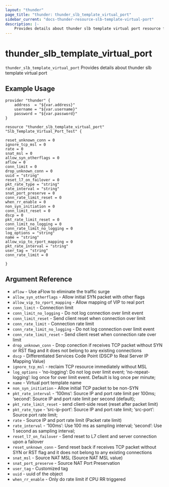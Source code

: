 ```yaml
---
layout: "thunder"
page_title: "thunder: thunder_slb_template_virtual_port"
sidebar_current: "docs-thunder-resource-slb-template-virtual-port"
description: |-
	Provides details about thunder slb template virtual port resource for A10
---
```


# thunder\_slb\_template\_virtual\_port

`thunder_slb_template_virtual_port` Provides details about thunder slb template virtual port
## Example Usage


```hcl
provider "thunder" {
    address  = "${var.address}"
    username = "${var.username}"  
    password = "${var.password}"
}

resource "thunder_slb_template_virtual_port" "Slb_Template_Virtual_Port_Test" {

reset_unknown_conn = 0
ignore_tcp_msl = 0
rate = 0
snat_msl = 0
allow_syn_otherflags = 0
aflow = 0
conn_limit = 0
drop_unknown_conn = 0
uuid = "string"
reset_l7_on_failover = 0
pkt_rate_type = "string"
rate_interval = "string"
snat_port_preserve = 0
conn_rate_limit_reset = 0
when_rr_enable = 0
non_syn_initiation = 0
conn_limit_reset = 0
dscp = 0
pkt_rate_limit_reset = 0
conn_limit_no_logging = 0
conn_rate_limit_no_logging = 0
log_options = "string"
name = "string"
allow_vip_to_rport_mapping = 0
pkt_rate_interval = "string"
user_tag = "string"
conn_rate_limit = 0
 
}
```

## Argument Reference

* `aflow` - Use aFlow to eliminate the traffic surge
* `allow_syn_otherflags` - Allow initial SYN packet with other flags
* `allow_vip_to_rport_mapping` - Allow mapping of VIP to real port
* `conn_limit` - Connection limit
* `conn_limit_no_logging` - Do not log connection over limit event
* `conn_limit_reset` - Send client reset when connection over limit
* `conn_rate_limit` - Connection rate limit
* `conn_rate_limit_no_logging` - Do not log connection over limit event
* `conn_rate_limit_reset` - Send client reset when connection rate over limit
* `drop_unknown_conn` - Drop conection if receives TCP packet without SYN or RST flag and it does not belong to any existing connections
* `dscp` - Differentiated Services Code Point (DSCP to Real Server IP Mapping Value)
* `ignore_tcp_msl` - reclaim TCP resource immediately without MSL
* `log_options` - ‘no-logging’: Do not log over limit event; ‘no-repeat-logging’: log once for over limit event. Default is log once per minute;
* `name` - Virtual port template name
* `non_syn_initiation` - Allow initial TCP packet to be non-SYN
* `pkt_rate_interval` - ‘100ms’: Source IP and port rate limit per 100ms; ‘second’: Source IP and port rate limit per second (default);
* `pkt_rate_limit_reset` - send client-side reset (reset after packet limit)
* `pkt_rate_type` - ‘src-ip-port’: Source IP and port rate limit; ‘src-port’: Source port rate limit;
* `rate` - Source IP and port rate limit (Packet rate limit)
* `rate_interval` - ‘100ms’: Use 100 ms as sampling interval; ‘second’: Use 1 second as sampling interval;
* `reset_l7_on_failover` - Send reset to L7 client and server connection upon a failover
* `reset_unknown_conn` - Send reset back if receives TCP packet without SYN or RST flag and it does not belong to any existing connections
* `snat_msl` - Source NAT MSL (Source NAT MSL value)
* `snat_port_preserve` - Source NAT Port Preservation
* `user_tag` - Customized tag
* `uuid` - uuid of the object
* `when_rr_enable` - Only do rate limit if CPU RR triggered
